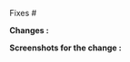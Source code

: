 Fixes #<!-- [Add issue number here. Note: This will automatically close the issue. If you do not solve the issue entirely, please change the message e.g. "First steps for issues #IssueNumber] -->

**Changes :** <br>

<!-- Add here what changes were made in this issue and if possible provide links. -->

**Screenshots for the change :** <br>

<!-- Where-ever possible add a screenshot of the changes made.-->
